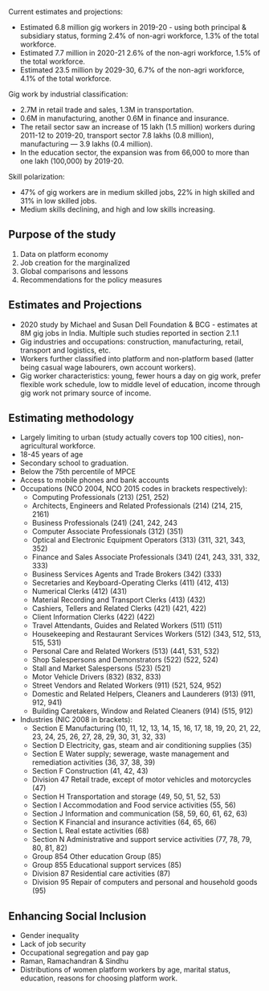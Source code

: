 Current estimates and projections:
  * Estimated 6.8 million gig workers in 2019-20 - using both principal & subsidiary status, forming 2.4% of non-agri workforce, 1.3% of the total workforce.
  * Estimated 7.7 million in 2020-21 2.6% of the non-agri workforce, 1.5% of the total workforce.
  * Estimated 23.5 million by 2029-30, 6.7% of the non-agri workforce, 4.1% of the total workforce.

Gig work by industrial classification:
  * 2.7M in retail trade and sales, 1.3M in transportation.
  * 0.6M in manufacturing, another 0.6M in finance and insurance.
  * The retail sector saw an increase of 15 lakh (1.5 million) workers during 2011-12 to 2019-20, transport sector 7.8 lakhs (0.8 million), manufacturing — 3.9 lakhs (0.4 million).
  * In the education sector, the expansion was from 66,000 to more than one lakh (100,000) by 2019-20.


Skill polarization:
  * 47% of gig workers are in medium skilled jobs, 22% in high skilled and 31% in low skilled jobs.
  * Medium skills declining, and high and low skills increasing.


## Purpose of the study

1. Data on platform economy
2. Job creation for the marginalized
3. Global comparisons and lessons
4. Recommendations for the policy measures


## Estimates and Projections

* 2020 study by Michael and Susan Dell Foundation & BCG - estimates at 8M gig jobs in
  India. Multiple such studies reported in section 2.1.1
* Gig industries and occupations: construction, manufacturing, retail, transport
  and logistics, etc.
* Workers further classified into platform and non-platform based (latter being
  casual wage labourers, own account workers).
* Gig worker characteristics: young, fewer hours a day on gig work, prefer
  flexible work schedule, low to middle level of education, income through gig
  work not primary source of income.


## Estimating methodology
* Largely limiting to urban (study actually covers top 100 cities), non-agricultural
  workforce.
* 18-45 years of age
* Secondary school to graduation.
* Below the 75th percentile of MPCE
* Access to mobile phones and bank accounts
* Occupations (NCO 2004, NCO 2015 codes in brackets respectively):
  - Computing Professionals (213) (251, 252)
  - Architects, Engineers and Related Professionals (214) (214, 215, 2161)
  - Business Professionals (241) (241, 242, 243
  - Computer Associate Professionals (312) (351)
  - Optical and Electronic Equipment Operators (313) (311, 321, 343, 352)
  - Finance and Sales Associate Professionals (341) (241, 243, 331, 332, 333)
  - Business Services Agents and Trade Brokers (342) (333)
  - Secretaries and Keyboard-Operating Clerks (411) (412, 413)
  - Numerical Clerks (412) (431)
  - Material Recording and Transport Clerks (413) (432)
  - Cashiers, Tellers and Related Clerks (421) (421, 422)
  - Client Information Clerks (422) (422)
  - Travel Attendants, Guides and Related Workers (511) (511)
  - Housekeeping and Restaurant Services Workers (512) (343, 512, 513, 515, 531)
  - Personal Care and Related Workers (513) (441, 531, 532)
  - Shop Salespersons and Demonstrators (522) (522, 524)
  - Stall and Market Salespersons (523) (521)
  - Motor Vehicle Drivers (832) (832, 833)
  - Street Vendors and Related Workers (911) (521, 524, 952)
  - Domestic and Related Helpers, Cleaners and Launderers (913) (911, 912, 941)
  - Building Caretakers, Window and Related Cleaners (914) (515, 912)
* Industries (NIC 2008 in brackets):
  - Section E Manufacturing (10, 11, 12, 13, 14, 15, 16, 17, 18, 19, 20, 21, 22,
    23, 24, 25, 26, 27, 28, 29, 30, 31, 32, 33)
  - Section D Electricity, gas, steam and air conditioning supplies (35)
  - Section E Water supply; sewerage, waste management and remediation activities (36, 37,
    38, 39)
  - Section F Construction (41, 42, 43)
  - Division 47 Retail trade, except of motor vehicles and motorcycles (47)
  - Section H Transportation and storage (49, 50, 51, 52, 53)
  - Section I Accommodation and Food service activities (55, 56)
  - Section J Information and communication (58, 59, 60, 61, 62, 63)
  - Section K Financial and insurance activities (64, 65, 66)
  - Section L Real estate activities (68)
  - Section N Administrative and support service activities (77, 78, 79, 80, 81, 82)
  - Group 854 Other education Group (85)
  - Group 855 Educational support services (85)
  - Division 87 Residential care activities (87)
  - Division 95 Repair of computers and personal and household goods (95)


## Enhancing Social Inclusion

* Gender inequality
* Lack of job security
* Occupational segregation and pay gap
* Raman, Ramachandran & Sindhu
* Distributions of women platform workers by age, marital status, education,
  reasons for choosing platform work.
